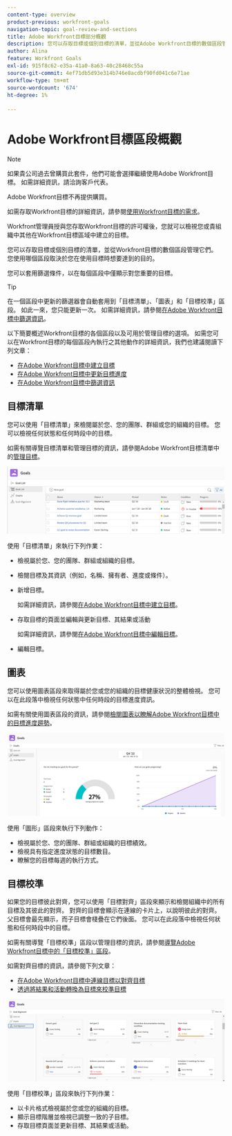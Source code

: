 ```yaml
---
content-type: overview
product-previous: workfront-goals
navigation-topic: goal-review-and-sections
title: Adobe Workfront目標部分概觀
description: 您可以存取目標或個別目標的清單，並從Adobe Workfront目標的數個區段管理它們。 使用哪個區段取決於您使用目標時想要達到的目的。
author: Alina
feature: Workfront Goals
exl-id: 915f8c62-e35a-41a0-8a63-40c28468c55a
source-git-commit: 4ef71db5d93e314b746e8acdbf90fd041c6e71ae
workflow-type: tm+mt
source-wordcount: '674'
ht-degree: 1%

---
```


# Adobe Workfront目標區段概觀

<!--Audited for P&P only: 10/2025-->

>[!NOTE]
>
>如果貴公司過去曾購買此套件，他們可能會選擇繼續使用Adobe Workfront目標。 如需詳細資訊，請洽詢客戶代表。
>
>Adobe Workfront目標不再提供購買。
>
>如需存取Workfront目標的詳細資訊，請參閱[使用Workfront目標的需求](/help/quicksilver/workfront-goals/goal-management/access-needed-for-wf-goals.md)。


<!--Old:

>[!IMPORTANT]
>
>Your organization must have the following to use the functionality described in this article:
>
>* For the new plan and license structure:
>
>   * The Ultimate Workfront plan 
>    
>* For the current plan and license structure: 
>
>   * A Pro or higher Workfront plan
>   * An Adobe Workfront Goals license in addition to a Workfront license.
>
>Contact your Workfront account manager to learn about a Workfront Goals license.    
> 
>For additional information about access to Workfront Goals, see [Requirements to use Workfront Goals](/help/quicksilver/workfront-goals/goal-management/access-needed-for-wf-goals.md).   -->

Workfront管理員授與您存取Workfront目標的許可權後，您就可以檢視您或貴組織中其他在Workfront目標區域中建立的目標。

您可以存取目標或個別目標的清單，並從Workfront目標的數個區段管理它們。 您使用哪個區段取決於您在使用目標時想要達到的目的。

您可以套用篩選條件，以在每個區段中僅顯示對您重要的目標。

>[!TIP]
>
>在一個區段中更新的篩選器會自動套用到「目標清單」、「圖表」和「目標校準」區段。 如此一來，您只能更新一次。 如需詳細資訊，請參閱[在Adobe Workfront目標中篩選資訊](../../workfront-goals/goal-management/filter-information-wf-goals.md)。

以下簡要概述Workfront目標的各個區段以及可用於管理目標的選項。 如需您可以在Workfront目標的每個區段內執行之其他動作的詳細資訊，我們也建議閱讀下列文章：

* [在Adobe Workfront目標中建立目標](../../workfront-goals/goal-management/create-goals.md)
* [在Adobe Workfront目標中更新目標進度](../../workfront-goals/goal-review-and-workfront-goals-sections/check-in-goals.md)
* [在Adobe Workfront目標中篩選資訊](../../workfront-goals/goal-management/filter-information-wf-goals.md)


## 目標清單

您可以使用「目標清單」來檢閱屬於您、您的團隊、群組或您的組織的目標。 您可以檢視任何狀態和任何時段中的目標。

如需有關導覽目標清單和管理目標的資訊，請參閱Adobe Workfront目標清單中的[管理目標](../../workfront-goals/goal-review-and-workfront-goals-sections/manage-goals-in-goal-list.md)。

![目標清單](assets/goal-list-unshimmed.png)

使用「目標清單」來執行下列作業：

* 檢視屬於您、您的團隊、群組或組織的目標。
* 檢閱目標及其資訊（例如，名稱、擁有者、進度或條件）。
* 新增目標。

  如需詳細資訊，請參閱[在Adobe Workfront目標中建立目標](../../workfront-goals/goal-management/create-goals.md)。

* 存取目標的頁面並編輯與更新目標、其結果或活動

  如需詳細資訊，請參閱[在Adobe Workfront目標中編輯目標](../../workfront-goals/goal-management/edit-goals.md)。

* 編輯目標。

## 圖表

您可以使用圖表區段來取得屬於您或您的組織的目標健康狀況的整體檢視。 您可以在此段落中檢視任何狀態中任何時段的目標進度資訊。

如需有關使用圖表區段的資訊，請參閱[檢閱圖表以瞭解Adobe Workfront目標中的目標進度趨勢](../../workfront-goals/goal-review-and-workfront-goals-sections/review-goal-graphs.md)。

![圖表區段](assets/graphs-section-unshimmed.png)

使用「圖形」區段來執行下列動作：

* 檢視屬於您、您的團隊、群組或組織的目標績效。
* 檢視具有指定進度狀態的目標數目。
* 瞭解您的目標每週的執行方式。

## 目標校準

如果您的目標彼此對齊，您可以使用「目標對齊」區段來顯示和檢閱組織中的所有目標及其彼此的對齊。 對齊的目標會顯示在連線的卡片上，以說明彼此的對齊。 父目標會最先顯示，而子目標會棧疊在它們後面。 您可以在此段落中檢視任何狀態和任何時段中的目標。

如需有關導覽「目標校準」區段以管理目標的資訊，請參閱[導覽Adobe Workfront目標中的「目標校準」區段](../../workfront-goals/goal-alignment/navigate-goal-alignment-chart.md)。

如需對齊目標的資訊，請參閱下列文章：

* [在Adobe Workfront目標中連線目標以對齊目標](../../workfront-goals/goal-alignment/align-goals-by-connecting-them.md)
* [透過將結果和活動轉換為目標來校準目標](../../workfront-goals/goal-alignment/align-goals-by-converting-results-activities.md)

![目標對齊區段](assets/goal-alignment-section-unshimmed.png)

使用「目標校準」區段來執行下列作業：

* 以卡片格式檢視屬於您或您的組織的目標。
* 顯示目標階層並檢視已調整一致的子目標。
* 存取目標頁面並更新目標、其結果或活動。

<!--
## Pulse

<span class="preview"> The Pulse section has been removed from the Preview environment and will be removed from Workfront Goals with the 23.1 release. Use the Goal List area to review goals that you or your teams are responsible for.</span> 

You can use the Pulse section to review and request updates to goals that might influence the progress of your goals. These could be your own goals, or goals that belong to your teams, groups, or your organization. You can view goals in any status and from any time period in this section.

>[!TIP]
>
>Only goals that have been checked in on at least once display in the Pulse section.

For information about reviewing goals using the Pulse section, see [Review goals in the Adobe Workfront Goals Pulse section](../../workfront-goals/goal-review-and-workfront-goals-sections/review-goals-in-pulse.md).

![Pulse section](assets/pulse-section-350x141.png)

Use the Pulse section to do the following:

* View goals that belong to your teams, groups, or organization. 
* Review goal progress and updates, including aligned goals, their results, and activities. 
* Make or ask for updates to a goal by adding a comment. 
* Access the Goal Details panel and edit and update the goal, its results, or activities.
* Add new goals. 
* Check in on goals.

  >[!TIP]
  >
  >Clicking Check in opens the Check-in section in the left panel.

## Check-in

<span class="preview"> The Check-in section has been removed from the Preview environment and will be removed from Workfront Goals with the 23.1 release. Use the Goal List area to review goals that you or your teams are responsible for.</span>

You must have access to Edit Goals in your access level before you can access the Check- in section. For information about granting access to Goals, see  [Grant access to Adobe Workfront Goals](../../administration-and-setup/add-users/configure-and-grant-access/grant-access-goals.md).

You can use the Check-in section to update active goals and any results and activities that you are the owner of. You can primarily view only goals in an Active status in this section. Children goals aligned to active parents also display in the Check-in section, regardless of their status.

>[!IMPORTANT]
>
>* A goal displays in the Check-in section only if it is assigned to you or if it has a result or activity that is assigned to you. 
>* If a goal assigned to you is the child goal of a parent that is not assigned to you and your goal (the child goal) is closed, inactive, or a draft, the parent goal does not display in your Check-in section. 
>

For information about managing goals in the Goal List, see [Manage goals in the Goal List of Adobe Workfront Goals](../../workfront-goals/goal-review-and-workfront-goals-sections/manage-goals-in-goal-list.md).

![Check in section](assets/check-in-section-350x143.png)

Use the Check-in section to do the following:

* Review goal progress and updates, including aligned goals, their results, and activities. 
* Update the progress on the results and activities that are assigned to you. For information about updating goals by checking in on them, see [Update goal progress in Adobe Workfront Goals](../../workfront-goals/goal-review-and-workfront-goals-sections/check-in-goals.md).

  >[!IMPORTANT]
  >
  >You can check in only on the results and activities assigned to you in the Check-in section, and not those that are assigned to other entities.

* Add a comment to a goal, then click Post to make or ask for updates to a goal. 
* Access the Goal Details panel and edit and update the goal, its results, or activities.
* Add new goals.
-->
